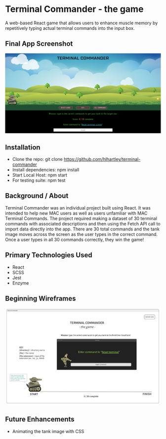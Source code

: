 # Terminal Commander - the game
A web-based React game that allows users to enhance muscle memory by repetitively typing actual terminal commands into the input box.

## Final App Screenshot
![Wireframe](terminal-commander-screenshot.png)

## Installation
- Clone the repo: git clone https://github.com/hlhartley/terminal-commander
- Install dependencies: npm install
- Start Local Host: npm start
- For testing suite: npm test

## Background / About
Terminal Commander was an individual project built using React. It was intended to help new MAC users as well as users unfamiliar with MAC Terminal Commands. The project required making a dataset of 30 terminal commands with associated descriptions and then using the Fetch API call to import data directly into the app. There are 30 total commands and the tank image moves across the screen as the user types in the correct command. Once a user types in all 30 commands correctly, they win the game!

## Primary Technologies Used
- React
- SCSS
- Jest
- Enzyme

## Beginning Wireframes
![Wireframe](terminal-commander-wireframe.png)

## Future Enhancements
- Animating the tank image with CSS
